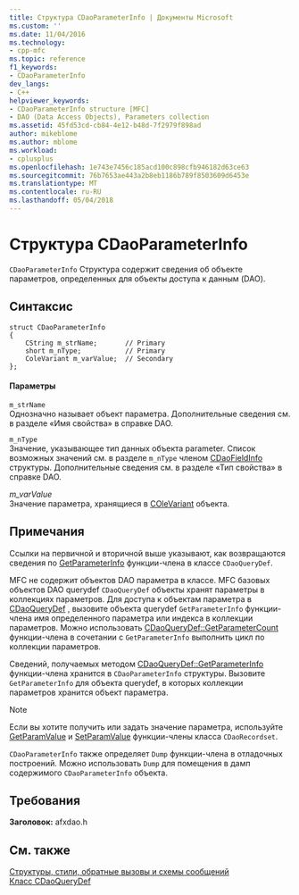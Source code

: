 ```yaml
---
title: Структура CDaoParameterInfo | Документы Microsoft
ms.custom: ''
ms.date: 11/04/2016
ms.technology:
- cpp-mfc
ms.topic: reference
f1_keywords:
- CDaoParameterInfo
dev_langs:
- C++
helpviewer_keywords:
- CDaoParameterInfo structure [MFC]
- DAO (Data Access Objects), Parameters collection
ms.assetid: 45fd53cd-cb84-4e12-b48d-7f2979f898ad
author: mikeblome
ms.author: mblome
ms.workload:
- cplusplus
ms.openlocfilehash: 1e743e7456c185acd100c898cfb946182d63ce63
ms.sourcegitcommit: 76b7653ae443a2b8eb1186b789f8503609d6453e
ms.translationtype: MT
ms.contentlocale: ru-RU
ms.lasthandoff: 05/04/2018
---
```

# <a name="cdaoparameterinfo-structure"></a>Структура CDaoParameterInfo
`CDaoParameterInfo` Структура содержит сведения об объекте параметров, определенных для объекты доступа к данным (DAO).  
  
## <a name="syntax"></a>Синтаксис  
  
```  
struct CDaoParameterInfo  
{  
    CString m_strName;       // Primary  
    short m_nType;           // Primary  
    ColeVariant m_varValue;  // Secondary  
};  
```  
  
#### <a name="parameters"></a>Параметры  
 `m_strName`  
 Однозначно называет объект параметра. Дополнительные сведения см. в разделе «Имя свойства» в справке DAO.  
  
 `m_nType`  
 Значение, указывающее тип данных объекта parameter. Список возможных значений см. в разделе `m_nType` членом [CDaoFieldInfo](../../mfc/reference/cdaofieldinfo-structure.md) структуры. Дополнительные сведения см. в разделе «Тип свойства» в справке DAO.  
  
 *m_varValue*  
 Значение параметра, хранящиеся в [COleVariant](../../mfc/reference/colevariant-class.md) объекта.  
  
## <a name="remarks"></a>Примечания  
 Ссылки на первичной и вторичной выше указывают, как возвращаются сведения по [GetParameterInfo](../../mfc/reference/cdaoquerydef-class.md#getparameterinfo) функции-члена в классе `CDaoQueryDef`.  
  
 MFC не содержит объектов DAO параметра в классе. MFC базовых объектов DAO querydef `CDaoQueryDef` объекты хранят параметры в коллекциях параметров. Для доступа к объектам параметра в [CDaoQueryDef](../../mfc/reference/cdaoquerydef-class.md) , вызовите объекта querydef `GetParameterInfo` функции-члена имя определенного параметра или индекса в коллекции параметров. Можно использовать [CDaoQueryDef::GetParameterCount](../../mfc/reference/cdaoquerydef-class.md#getparametercount) функции-члена в сочетании с `GetParameterInfo` выполнить цикл по коллекции параметров.  
  
 Сведений, получаемых методом [CDaoQueryDef::GetParameterInfo](../../mfc/reference/cdaoquerydef-class.md#getparameterinfo) функции-члена хранится в `CDaoParameterInfo` структуры. Вызовите `GetParameterInfo` для объекта querydef, в которых коллекции параметров хранится объект параметра.  
  
> [!NOTE]
>  Если вы хотите получить или задать значение параметра, используйте [GetParamValue](../../mfc/reference/cdaorecordset-class.md#getparamvalue) и [SetParamValue](../../mfc/reference/cdaorecordset-class.md#setparamvalue) функции-члены класса `CDaoRecordset`.  
  
 `CDaoParameterInfo` также определяет `Dump` функции-члена в отладочных построений. Можно использовать `Dump` для помещения в дамп содержимого `CDaoParameterInfo` объекта.  
  
## <a name="requirements"></a>Требования  
 **Заголовок:** afxdao.h  
  
## <a name="see-also"></a>См. также  
 [Структуры, стили, обратные вызовы и схемы сообщений](../../mfc/reference/structures-styles-callbacks-and-message-maps.md)   
 [Класс CDaoQueryDef](../../mfc/reference/cdaoquerydef-class.md)
